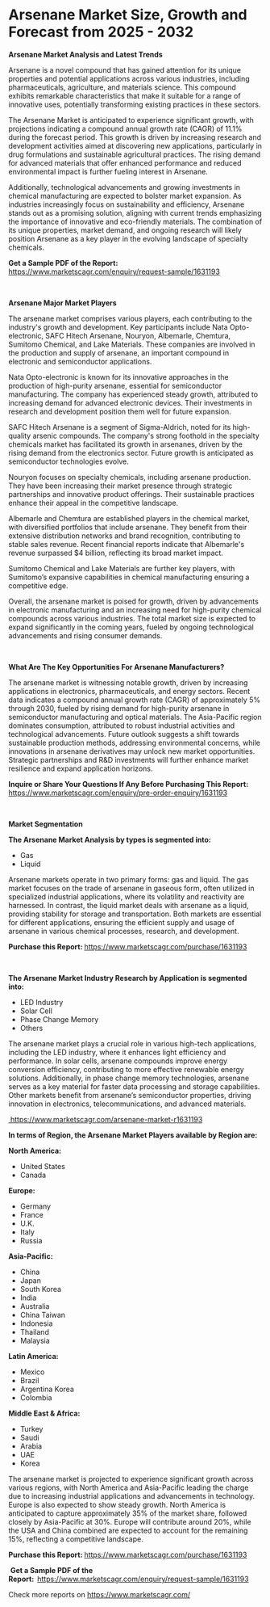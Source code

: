 <p><h1>Arsenane Market Size, Growth and Forecast from 2025 - 2032</h1></p><p><strong>Arsenane Market Analysis and Latest Trends</strong></p>
<p><p>Arsenane is a novel compound that has gained attention for its unique properties and potential applications across various industries, including pharmaceuticals, agriculture, and materials science. This compound exhibits remarkable characteristics that make it suitable for a range of innovative uses, potentially transforming existing practices in these sectors.</p><p>The Arsenane Market is anticipated to experience significant growth, with projections indicating a compound annual growth rate (CAGR) of 11.1% during the forecast period. This growth is driven by increasing research and development activities aimed at discovering new applications, particularly in drug formulations and sustainable agricultural practices. The rising demand for advanced materials that offer enhanced performance and reduced environmental impact is further fueling interest in Arsenane.</p><p>Additionally, technological advancements and growing investments in chemical manufacturing are expected to bolster market expansion. As industries increasingly focus on sustainability and efficiency, Arsenane stands out as a promising solution, aligning with current trends emphasizing the importance of innovative and eco-friendly materials. The combination of its unique properties, market demand, and ongoing research will likely position Arsenane as a key player in the evolving landscape of specialty chemicals.</p></p>
<p><strong>Get a Sample PDF of the Report:&nbsp;</strong> <a href="https://www.marketscagr.com/enquiry/request-sample/1631193?utm_campaign=1901&utm_medium=2&utm_source=Github&utm_content=ia&utm_term=29032025&utm_id=arsenane">https://www.marketscagr.com/enquiry/request-sample/1631193</a></p>
<p>&nbsp;</p>
<p><strong>Arsenane Major Market Players</strong></p>
<p><p>The arsenane market comprises various players, each contributing to the industry's growth and development. Key participants include Nata Opto-electronic, SAFC Hitech Arsenane, Nouryon, Albemarle, Chemtura, Sumitomo Chemical, and Lake Materials. These companies are involved in the production and supply of arsenane, an important compound in electronic and semiconductor applications.</p><p>Nata Opto-electronic is known for its innovative approaches in the production of high-purity arsenane, essential for semiconductor manufacturing. The company has experienced steady growth, attributed to increasing demand for advanced electronic devices. Their investments in research and development position them well for future expansion.</p><p>SAFC Hitech Arsenane is a segment of Sigma-Aldrich, noted for its high-quality arsenic compounds. The company's strong foothold in the specialty chemicals market has facilitated its growth in arsenanes, driven by the rising demand from the electronics sector. Future growth is anticipated as semiconductor technologies evolve.</p><p>Nouryon focuses on specialty chemicals, including arsenane production. They have been increasing their market presence through strategic partnerships and innovative product offerings. Their sustainable practices enhance their appeal in the competitive landscape.</p><p>Albemarle and Chemtura are established players in the chemical market, with diversified portfolios that include arsenane. They benefit from their extensive distribution networks and brand recognition, contributing to stable sales revenue. Recent financial reports indicate that Albemarle's revenue surpassed $4 billion, reflecting its broad market impact.</p><p>Sumitomo Chemical and Lake Materials are further key players, with Sumitomo’s expansive capabilities in chemical manufacturing ensuring a competitive edge.</p><p>Overall, the arsenane market is poised for growth, driven by advancements in electronic manufacturing and an increasing need for high-purity chemical compounds across various industries. The total market size is expected to expand significantly in the coming years, fueled by ongoing technological advancements and rising consumer demands.</p></p>
<p>&nbsp;</p>
<p><strong>What Are The Key Opportunities For Arsenane Manufacturers?</strong></p>
<p><p>The arsenane market is witnessing notable growth, driven by increasing applications in electronics, pharmaceuticals, and energy sectors. Recent data indicates a compound annual growth rate (CAGR) of approximately 5% through 2030, fueled by rising demand for high-purity arsenane in semiconductor manufacturing and optical materials. The Asia-Pacific region dominates consumption, attributed to robust industrial activities and technological advancements. Future outlook suggests a shift towards sustainable production methods, addressing environmental concerns, while innovations in arsenane derivatives may unlock new market opportunities. Strategic partnerships and R&D investments will further enhance market resilience and expand application horizons.</p></p>
<p><strong>Inquire or Share Your Questions If Any Before Purchasing This Report:</strong> <a href="https://www.marketscagr.com/enquiry/pre-order-enquiry/1631193?utm_campaign=1901&utm_medium=2&utm_source=Github&utm_content=ia&utm_term=29032025&utm_id=arsenane">https://www.marketscagr.com/enquiry/pre-order-enquiry/1631193</a></p>
<p>&nbsp;</p>
<p><strong>Market Segmentation</strong></p>
<p><strong>The Arsenane Market Analysis by types is segmented into:</strong></p>
<p><ul><li>Gas</li><li>Liquid</li></ul></p>
<p><p>Arsenane markets operate in two primary forms: gas and liquid. The gas market focuses on the trade of arsenane in gaseous form, often utilized in specialized industrial applications, where its volatility and reactivity are harnessed. In contrast, the liquid market deals with arsenane as a liquid, providing stability for storage and transportation. Both markets are essential for different applications, ensuring the efficient supply and usage of arsenane in various chemical processes, research, and development.</p></p>
<p><strong>Purchase this Report:&nbsp;</strong><a href="https://www.marketscagr.com/purchase/1631193?utm_campaign=1901&utm_medium=2&utm_source=Github&utm_content=ia&utm_term=29032025&utm_id=arsenane">https://www.marketscagr.com/purchase/1631193</a></p>
<p>&nbsp;</p>
<p><strong>The Arsenane Market Industry Research by Application is segmented into:</strong></p>
<p><ul><li>LED Industry</li><li>Solar Cell</li><li>Phase Change Memory</li><li>Others</li></ul></p>
<p><p>The arsenane market plays a crucial role in various high-tech applications, including the LED industry, where it enhances light efficiency and performance. In solar cells, arsenane compounds improve energy conversion efficiency, contributing to more effective renewable energy solutions. Additionally, in phase change memory technologies, arsenane serves as a key material for faster data processing and storage capabilities. Other markets benefit from arsenane’s semiconductor properties, driving innovation in electronics, telecommunications, and advanced materials.</p></p>
<p><a href="https://www.marketscagr.com/arsenane-market-r1631193?utm_campaign=1901&utm_medium=2&utm_source=Github&utm_content=ia&utm_term=29032025&utm_id=arsenane">&nbsp;https://www.marketscagr.com/arsenane-market-r1631193</a></p>
<p><strong>In terms of Region, the Arsenane Market Players available by Region are:</strong></p>
<p>
    <p> <strong> North America: </strong>
        <ul>
            <li>United States</li>
            <li>Canada</li>
        </ul>
        </p> 
    <p> <strong> Europe: </strong>
        <ul>
            <li>Germany</li>
            <li>France</li>
            <li>U.K.</li>
            <li>Italy</li>
            <li>Russia</li>
        </ul>
        </p> 
    <p> <strong> Asia-Pacific: </strong>
        <ul>
            <li>China</li>
            <li>Japan</li>
            <li>South Korea</li>
            <li>India</li>
            <li>Australia</li>
            <li>China Taiwan</li>
            <li>Indonesia</li>
            <li>Thailand</li>
            <li>Malaysia</li>
        </ul>
        </p> 
    <p> <strong> Latin America: </strong>
        <ul>
            <li>Mexico</li>
            <li>Brazil</li>
            <li>Argentina Korea</li>
            <li>Colombia</li>
        </ul>
        </p> 
    <p> <strong> Middle East & Africa: </strong>
        <ul>
            <li>Turkey</li>
            <li>Saudi</li>
            <li>Arabia</li>
            <li>UAE</li>
            <li>Korea</li>
        </ul>
    </p>
    </p>
<p><p>The arsenane market is projected to experience significant growth across various regions, with North America and Asia-Pacific leading the charge due to increasing industrial applications and advancements in technology. Europe is also expected to show steady growth. North America is anticipated to capture approximately 35% of the market share, followed closely by Asia-Pacific at 30%. Europe will contribute around 20%, while the USA and China combined are expected to account for the remaining 15%, reflecting a competitive landscape.</p></p>
<p><strong>Purchase this Report: </strong><a href="https://www.marketscagr.com/purchase/1631193?utm_campaign=1901&utm_medium=2&utm_source=Github&utm_content=ia&utm_term=29032025&utm_id=arsenane">https://www.marketscagr.com/purchase/1631193</a></p>
<p>&nbsp;<strong>Get a Sample PDF of the Report:&nbsp;&nbsp;</strong><a href="https://www.marketscagr.com/enquiry/request-sample/1631193?utm_campaign=1901&utm_medium=2&utm_source=Github&utm_content=ia&utm_term=29032025&utm_id=arsenane">https://www.marketscagr.com/enquiry/request-sample/1631193</a></p>
<p><strong></strong></p>
<p>Check more reports on <a href="https://www.marketscagr.com/?utm_campaign=1901&utm_medium=2&utm_source=Github&utm_content=ia&utm_term=29032025&utm_id=arsenane">https://www.marketscagr.com/</a></p>